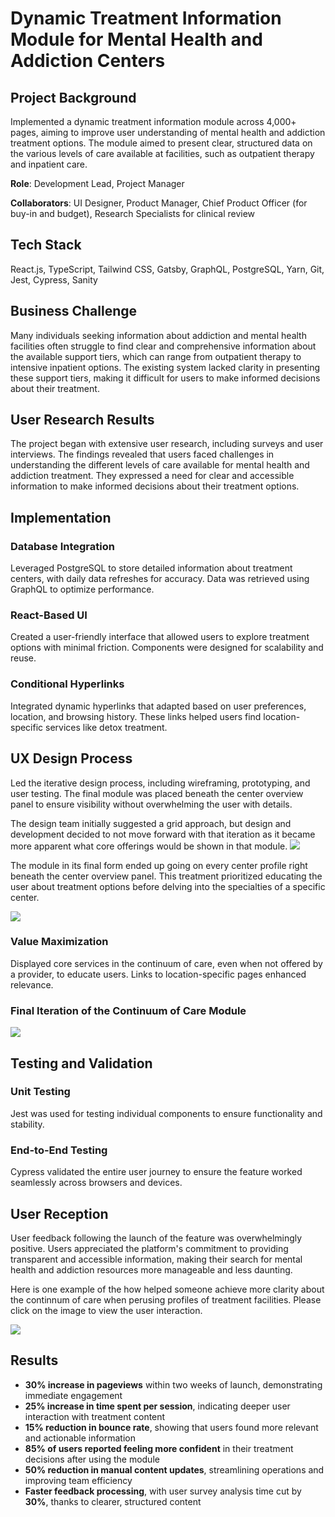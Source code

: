 # Dynamic Treatment Information Module for Mental Health and Addiction Centers

## Project Background
Implemented a dynamic treatment information module across 4,000+ pages, aiming to improve user understanding of mental health and addiction treatment options. The module aimed to present clear, structured data on the various levels of care available at facilities, such as outpatient therapy and inpatient care.

<b>Role</b>: Development Lead, Project Manager

<b>Collaborators</b>: UI Designer, Product Manager, Chief Product Officer (for buy-in and budget), Research Specialists for clinical review

## Tech Stack
React.js, TypeScript, Tailwind CSS, Gatsby, GraphQL, PostgreSQL, Yarn, Git, Jest, Cypress, Sanity

## Business Challenge
Many individuals seeking information about addiction and mental health facilities often struggle to find clear and comprehensive information about the available support tiers, which can range from outpatient therapy to intensive inpatient options. The existing system lacked clarity in presenting these support tiers, making it difficult for users to make informed decisions about their treatment.

## User Research Results
The project began with extensive user research, including surveys and user interviews. The findings revealed that users faced challenges in understanding the different levels of care available for mental health and addiction treatment. They expressed a need for clear and accessible information to make informed decisions about their treatment options.

## Implementation

### Database Integration
Leveraged PostgreSQL to store detailed information about treatment centers, with daily data refreshes for accuracy. Data was retrieved using GraphQL to optimize performance.

### React-Based UI
Created a user-friendly interface that allowed users to explore treatment options with minimal friction. Components were designed for scalability and reuse.

### Conditional Hyperlinks
Integrated dynamic hyperlinks that adapted based on user preferences, location, and browsing history. These links helped users find location-specific services like detox treatment.


## UX Design Process
Led the iterative design process, including wireframing, prototyping, and user testing. The final module was placed beneath the center overview panel to ensure visibility without overwhelming the user with details.

The design team initially suggested a grid approach, but design and development decided to not move forward with that iteration as it became more apparent what core offerings would be shown in that module.
<img src="https://i.imgur.com/JfzY8PS.png">

The module in its final form ended up going on every center profile right beneath the center overview panel. This treatment prioritized educating the user about treatment options before delving into the specialties of a specific center.

<img src="https://i.imgur.com/GJSVieA.png"/>

### Value Maximization
Displayed core services in the continuum of care, even when not offered by a provider, to educate users. Links to location-specific pages enhanced relevance.

### Final Iteration of the Continuum of Care Module


<img src="https://i.imgur.com/6PtX7Nh.png"/>


## Testing and Validation
### Unit Testing
Jest was used for testing individual components to ensure functionality and stability.
### End-to-End Testing
Cypress validated the entire user journey to ensure the feature worked seamlessly across browsers and devices.

## User Reception
User feedback following the launch of the feature was overwhelmingly positive. Users appreciated the platform's commitment to providing transparent and accessible information, making their search for mental health and addiction resources more manageable and less daunting.

Here is one example of the how helped someone achieve more clarity about the continnum of care when perusing profiles of treatment facilities. Please click on the image to view the user interaction.

<a href="https://drive.google.com/file/d/1sCRUGweHWsJYjoLGQ0c186nQ_8ylOK9y/view?usp=sharing" title="Levels of Care Module"><img src="https://i.imgur.com/6vbFpC8.png"/></a>

## Results
- **30% increase in pageviews** within two weeks of launch, demonstrating immediate engagement  
- **25% increase in time spent per session**, indicating deeper user interaction with treatment content  
- **15% reduction in bounce rate**, showing that users found more relevant and actionable information  
- **85% of users reported feeling more confident** in their treatment decisions after using the module  
- **50% reduction in manual content updates**, streamlining operations and improving team efficiency  
- **Faster feedback processing**, with user survey analysis time cut by **30%**, thanks to clearer, structured content
